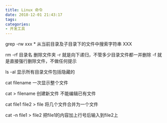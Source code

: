 ```yaml
---
title: Linux 命令
date: 2018-12-01 21:43:17
tags:
categories:
- 开发工具
---
```

grep -rw xxx *
从当前目录及子目录下的文件中搜索字符串 XXX

rm -rf 目录名    删除文件夹
-r 就是向下递归，不管多少目录文件都一并删除
-f 就是直接强行删除文件，不做任何提示

ls -al
显示所有目录文件包括隐藏的

cat  filename 
一次显示整个文件

cat  > filename
创建新文件  不能编辑已有文件

cat  file1  file2  >  file
将几个文件合并为一个文件

cat  -n  file1 > file2
把file1的内容加上行号后输入到file2上